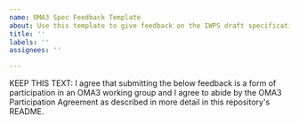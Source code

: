```yaml
---
name: OMA3 Spec Feedback Template
about: Use this template to give feedback on the IWPS draft specification
title: ''
labels: ''
assignees: ''

---
```


KEEP THIS TEXT:  I agree that submitting the below feedback is a form of participation in an OMA3 working group and I agree to abide by the OMA3 Participation Agreement as described in more detail in this repository's README.

